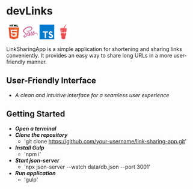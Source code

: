 # devLinks

<p>
  <img src="https://raw.githubusercontent.com/devicons/devicon/master/icons/html5/html5-original-wordmark.svg" alt="html5" width="40" height="40"/>
  <img src="https://raw.githubusercontent.com/devicons/devicon/master/icons/sass/sass-original.svg" alt="sass" width="40" height="40"/>
  <img src="https://raw.githubusercontent.com/devicons/devicon/master/icons/typescript/typescript-original.svg" alt="typescript" width="40" height="40"/>
  <img src="https://raw.githubusercontent.com/devicons/devicon/master/icons/gulp/gulp-plain.svg" alt="gulp" width="40" height="40"/>
</p>

LinkSharingApp is a simple application for shortening and sharing links conveniently. It provides an easy way to share long URLs in a more user-friendly manner.

## User-Friendly Interface
- _A clean and intuitive interface for a seamless user experience_
  
## Getting Started
- _**Open a terminal**_
- _**Clone the repository**_
  - 'git clone https://github.com/your-username/link-sharing-app.git'
- _**Install Gulp**_
  - 'npm i'
- _**Start json-server**_
  - 'npx json-server --watch data/db.json --port 3001' 
- _**Run application**_
  - 'gulp'    
